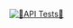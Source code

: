 [![🚀API Tests🚀](https://github.com/jesusNut/Supertest-Framework/actions/workflows/supertest.yml/badge.svg)](https://github.com/jesusNut/Supertest-Framework/actions/workflows/supertest.yml)
